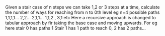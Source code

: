
Given a stair case of  n steps we can take 1,2 or 3 steps at a time, calculate the number of ways for reaching from n to 0th level
eg n=4
possible paths 1,1,1,1... 2,2... 2,1,1... 1,1,2 , 3,1 etc
Here a recursive approach is changed to tabular approach by fir taking the base case and moving upwards. For eg here stair 0 has paths 1
Stair 1 has 1 path to reach 0, 2 has 2 paths...
